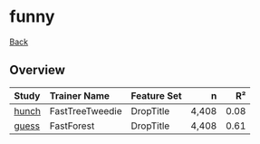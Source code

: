 # funny

[Back](../index.md)

## Overview

|Study|Trainer Name|Feature Set|n|R²|
|:---|:---|:---|---:|---:|
|[hunch](funny_hunch.md)|FastTreeTweedie|DropTitle|4,408|0.08|
|[guess](funny_guess.md)|FastForest|DropTitle|4,408|0.61|

